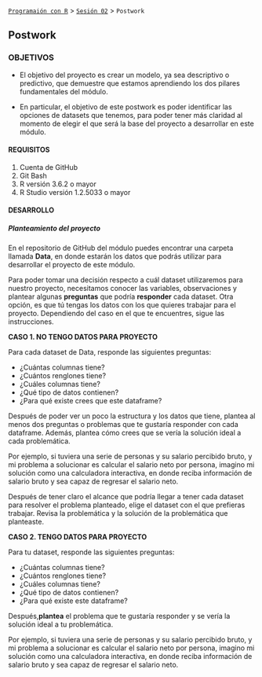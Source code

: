 [`Programaión con R`](../../Readme.md) > [`Sesión 02`](../Readme.md) > `Postwork`  


## Postwork

### OBJETIVOS

- El objetivo del proyecto es crear un modelo, ya sea descriptivo o predictivo, que demuestre que estamos aprendiendo los dos pilares fundamentales del módulo.  

- En particular, el objetivo de este postwork es poder identificar las opciones de datasets que tenemos, para poder tener más claridad al momento de elegir el que será la base del proyecto a desarrollar en este módulo.  
  

#### REQUISITOS

1. Cuenta de GitHub  
2. Git Bash  
3. R versión 3.6.2 o mayor                                
4. R Studio versión 1.2.5033 o mayor   

#### DESARROLLO

##### Planteamiento del proyecto

En el repositorio de GitHub del módulo puedes encontrar una carpeta llamada **Data**, en donde estarán los datos que podrás utilizar para desarrollar el proyecto de este módulo.   

Para poder tomar una decisión respecto a cuál dataset utilizaremos para nuestro proyecto, necesitamos conocer las variables, observaciones y plantear algunas **preguntas** que podría **responder** cada dataset.  Otra opción, es que tú tengas los datos con los que quieres trabajar para el proyecto. Dependiendo del caso en el que te encuentres, sigue las instrucciones.

**CASO 1. NO TENGO DATOS PARA PROYECTO**

Para cada dataset de Data, responde las siguientes preguntas:
* ¿Cuántas columnas tiene?  
* ¿Cuántos renglones tiene?  
* ¿Cuáles columnas tiene?  
* ¿Qué tipo de datos contienen?  
* ¿Para qué existe crees que este dataframe?  

Después de poder ver un poco la estructura y los datos que tiene, plantea al menos dos preguntas o problemas que te gustaría responder con cada dataframe. Además, plantea cómo crees que se vería la solución ideal a cada problemática.   

Por ejemplo, si tuviera una serie de personas y su salario percibido bruto, y mi problema a solucionar es calcular el salario neto por persona, imagino mi solución como una calculadora interactiva, en donde reciba información de salario bruto y sea capaz de regresar el salario neto.  

Después de tener claro el alcance que podría llegar a tener cada dataset para resolver el problema planteado, elige el dataset con el que prefieras trabajar. Revisa la problemática y la solución de la problemática que planteaste.  

**CASO 2. TENGO DATOS PARA PROYECTO**  

Para tu dataset, responde las siguientes preguntas:  
* ¿Cuántas columnas tiene?  
* ¿Cuántos renglones tiene?  
* ¿Cuáles columnas tiene?  
* ¿Qué tipo de datos contienen?  
* ¿Para qué existe este dataframe?  

Después,**plantea** el problema que te gustaría responder  y se vería la solución ideal a tu problemática.   

Por ejemplo, si tuviera una serie de personas y su salario percibido bruto, y mi problema a solucionar es calcular el salario neto por persona, imagino mi solución como una calculadora interactiva, en donde reciba información de salario bruto y sea capaz de regresar el salario neto.  
